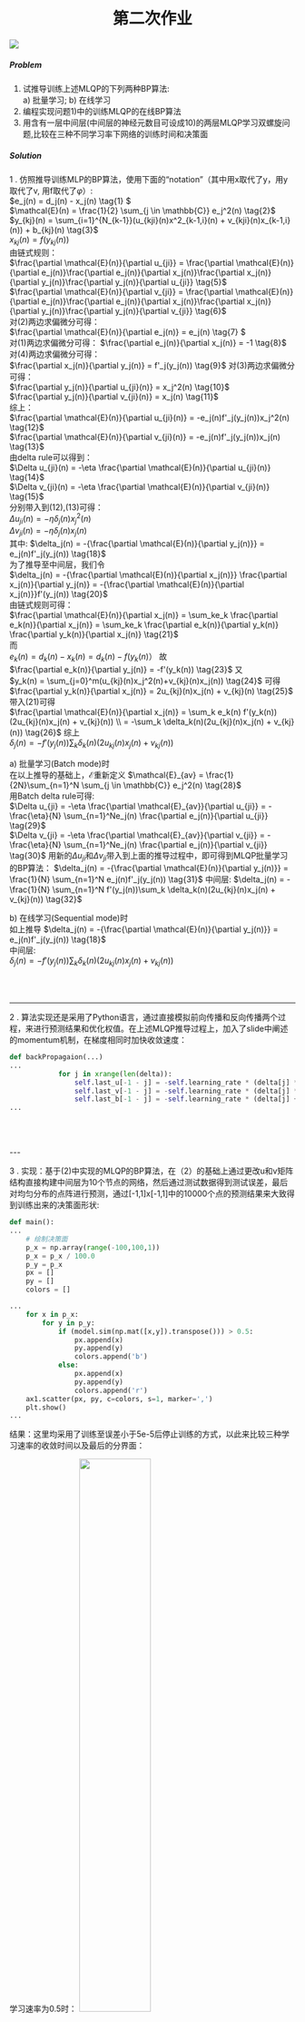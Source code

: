 # <center> 第二次作业 </center>

 ![](MLQP.png) 

##### Problem
1. 试推导训练上述MLQP的下列两种BP算法:   
  a) 批量学习; b) 在线学习  
2. 编程实现问题1)中的训练MLQP的在线BP算法
3. 用含有一层中间层(中间层的神经元数目可设成10)的两层MLQP学习双螺旋问题,比较在三种不同学习率下网络的训练时间和决策面


##### Solution
1 . 仿照推导训练MLP的BP算法，使用下面的“notation”（其中用x取代了y，用y取代了v, 用f取代了$\varphi$）:  
   $e_j(n) = d_j(n) - x_j(n) \tag{1} $  
   $\mathcal{E}(n) = \frac{1}{2} \sum_{j \in \mathbb{C}}  e_j^2(n) \tag{2}$   
   $y_{kj}(n) = \sum_{i=1}^{N_{k-1}}(u_{kji}(n)x^2_{k-1,i}(n) + v_{kji}(n)x_{k-1,i}(n)) + b_{kj}(n) \tag{3}$  
   $x_{kj}(n) = f(y_{kj}(n)) \tag{4}$    
   由链式规则：   
   $\frac{\partial \mathcal{E}(n)}{\partial u_{ji}} = \frac{\partial \mathcal{E}(n)}{\partial e_j(n)}\frac{\partial e_j(n)}{\partial x_j(n)}\frac{\partial x_j(n)}{\partial y_j(n)}\frac{\partial y_j(n)}{\partial u_{ji}} \tag{5}$    
   $\frac{\partial \mathcal{E}(n)}{\partial v_{ji}} = \frac{\partial \mathcal{E}(n)}{\partial e_j(n)}\frac{\partial e_j(n)}{\partial x_j(n)}\frac{\partial x_j(n)}{\partial y_j(n)}\frac{\partial y_j(n)}{\partial v_{ji}} \tag{6}$    
   对(2)两边求偏微分可得：  
   $\frac{\partial \mathcal{E}(n)}{\partial e_j(n)} = e_j(n) \tag{7} $   
   对(1)两边求偏微分可得：
   $\frac{\partial e_j(n)}{\partial x_j(n)} = -1 \tag{8}$  
   对(4)两边求偏微分可得：  
   $\frac{\partial x_j(n)}{\partial y_j(n)} = f'_j(y_j(n)) \tag{9}$
   对(3)两边求偏微分可得：    
   $\frac{\partial y_j(n)}{\partial u_{ji}(n)} = x_j^2(n) \tag{10}$  
   $\frac{\partial y_j(n)}{\partial v_{ji}(n)} = x_j(n) \tag{11}$  
   综上：   
   $\frac{\partial \mathcal{E}(n)}{\partial u_{ji}(n)} =  -e_j(n)f'_j(y_j(n))x_j^2(n) \tag{12}$      
   $\frac{\partial \mathcal{E}(n)}{\partial v_{ji}(n)} =  -e_j(n)f'_j(y_j(n))x_j(n) \tag{13}$   
   由delta rule可以得到：  
   $\Delta u_{ji}(n) = -\eta \frac{\partial \mathcal{E}(n)}{\partial u_{ji}(n)} \tag{14}$   
   $\Delta v_{ji}(n) = -\eta \frac{\partial \mathcal{E}(n)}{\partial v_{ji}(n)} \tag{15}$   
   分别带入到(12),(13)可得：  
   $\Delta u_{ji}(n) = -\eta \delta_j(n)x_j^2(n) \tag{16}$    
   $\Delta v_{ji}(n) = -\eta \delta_j(n)x_j(n) \tag{17}$   
   其中:
   $\delta_j(n) = -{\frac{\partial \mathcal{E}(n)}{\partial y_j(n)}}  = e_j(n)f'_j(y_j(n)) \tag{18}$  
   为了推导至中间层，我们令  
   $\delta_j(n) = -{\frac{\partial \mathcal{E}(n)}{\partial x_j(n)}} \frac{\partial x_j(n)}{\partial y_j(n)} = -{\frac{\partial \mathcal{E}(n)}{\partial x_j(n)}}f'(y_j(n)) \tag{20}$  
   由链式规则可得：  
   $\frac{\partial \mathcal{E}(n)}{\partial x_j(n)} = \sum_ke_k \frac{\partial e_k(n)}{\partial x_j(n)} = \sum_ke_k \frac{\partial e_k(n)}{\partial y_k(n)} \frac{\partial y_k(n)}{\partial x_j(n)} \tag{21}$  
   而   
   $e_k(n) = d_k(n) - x_k(n) = d_k(n)-f(y_k(n)） \tag{22}$
   故  
   $\frac{\partial e_k(n)}{\partial y_j(n)} = -f'(y_k(n)) \tag{23}$
  	又  
  	$y_k(n) = \sum_{j=0}^m(u_{kj}(n)x_j^2(n)+v_{kj}(n)x_j(n)) \tag{24}$
   可得  
  	$\frac{\partial y_k(n)}{\partial x_j(n)} = 2u_{kj}(n)x_j(n) + v_{kj}(n) \tag{25}$
   带入(21)可得  
   $\frac{\partial \mathcal{E}(n)}{\partial x_j(n)} = \sum_k e_k(n) f'(y_k(n))(2u_{kj}(n)x_j(n) + v_{kj}(n)) \\ = -\sum_k \delta_k(n)(2u_{kj}(n)x_j(n) + v_{kj}(n)) \tag{26}$
   综上  
   $\delta_j(n) = -f'(y_j(n))\sum_k \delta_k(n)(2u_{kj}(n)x_j(n) + v_{kj}(n)) \tag{27}$
   
   a) 批量学习(Batch mode)时  
   在以上推导的基础上，$\mathcal{E}$重新定义
   $\mathcal{E}_{av} = \frac{1}{2N}\sum_{n=1}^N \sum_{j \in \mathbb{C}} e_j^2(n) \tag{28}$    
   用Batch delta rule可得:  
   $\Delta u_{ji} = -\eta \frac{\partial \mathcal{E}_{av}}{\partial u_{ji}} = -\frac{\eta}{N} \sum_{n=1}^Ne_j(n) \frac{\partial e_j(n)}{\partial u_{ji}} \tag{29}$   
   $\Delta v_{ji} = -\eta \frac{\partial \mathcal{E}_{av}}{\partial v_{ji}} = -\frac{\eta}{N} \sum_{n=1}^Ne_j(n) \frac{\partial e_j(n)}{\partial v_{ji}} \tag{30}$ 
   用新的$\Delta u_{ji}$和$\Delta v_{ji}$带入到上面的推导过程中，即可得到MLQP批量学习的BP算法：
   $\delta_j(n) = -{\frac{\partial \mathcal{E}(n)}{\partial y_j(n)}}  = \frac{1}{N} \sum_{n=1}^N e_j(n)f'_j(y_j(n)) \tag{31}$ 
   中间层:
   $\delta_j(n) = - \frac{1}{N} \sum_{n=1}^N f'(y_j(n))\sum_k \delta_k(n)(2u_{kj}(n)x_j(n) + v_{kj}(n)) \tag{32}$

   b) 在线学习(Sequential mode)时  
   如上推导 
   $\delta_j(n) = -{\frac{\partial \mathcal{E}(n)}{\partial y_j(n)}}  = e_j(n)f'_j(y_j(n)) \tag{18}$   
   中间层:    
   $\delta_j(n) = -f'(y_j(n))\sum_k \delta_k(n)(2u_{kj}(n)x_j(n) + v_{kj}(n)) \tag{27}$


<p><br></br></p>

--- 


2 . 算法实现还是采用了Python语言，通过直接模拟前向传播和反向传播两个过程，来进行预测结果和优化权值。在上述MLQP推导过程上，加入了slide中阐述的momentum机制，在梯度相同时加快收敛速度：

```python 
def backPropagaion(...)
...
            for j in xrange(len(delta)):
                self.last_u[-1 - j] = -self.learning_rate * (delta[j] * np.multiply(x[-2 - j], x[-2 - j]).T + self.momentum * self.last_u[-1 - j])
                self.last_v[-1 - j] = -self.learning_rate * (delta[j] * x[-2 - j].T + self.momentum * self.last_v[-1 - j])
                self.last_b[-1 - j] = -self.learning_rate * (delta[j] + self.momentum * self.last_b[-1 - j])
...
```

<p><br></br></p>
---

3 . 实现：基于(2)中实现的MLQP的BP算法，在（2）的基础上通过更改u和v矩阵结构直接构建中间层为10个节点的网络，然后通过测试数据得到测试误差，最后对均匀分布的点阵进行预测，通过[-1,1]x[-1,1]中的10000个点的预测结果来大致得到训练出来的决策面形状:

```python
def main():
...
    # 绘制决策面
    p_x = np.array(range(-100,100,1))
    p_x = p_x / 100.0
    p_y = p_x
    px = []
    py = []
    colors = []

...
    for x in p_x:
        for y in p_y:
            if (model.sim(np.mat([x,y]).transpose())) > 0.5:
                px.append(x)
                py.append(y)
                colors.append('b')
            else:
                px.append(x)
                py.append(y)
                colors.append('r')
    ax1.scatter(px, py, c=colors, s=1, marker=',')
    plt.show()
...
```  

结果：这里均采用了训练至误差小于5e-5后停止训练的方式，以此来比较三种学习速率的收敛时间以及最后的分界面：


学习速率为0.5时：
<img src="lr05.png" width = "50%" />  
<center> 分界面 </center>

<img src="lr05e.png" width = "50%" />  
<center> 错误率随迭代次数变化 </center>

<img src="lr05t.png" width = "50%" /> 
<center> 运行时间 </center>

学习速率为1时：
<img src="lr1.png" width = "50%" />  
<center> 分界面 </center>

<img src="lr1e.png" width = "50%" />  
<center> 错误率随迭代次数变化 </center>

<img src="lr1t.png" width = "50%" /> 
<center> 运行时间 </center>

学习速率为1.5时：
<img src="lr15.png" width = "50%" />  
<center> 分界面 </center>

<img src="lr15e.png" width = "50%" />  
<center> 错误率随迭代次数变化 </center>

<img src="lr15t.png" width = "50%" /> 
<center> 运行时间 </center>

##### Conclusion 
通过对分界面的比较可以看出，学习速率为0.5时得到的分界面更加均匀并且光滑，学习速率为1.5时得到的分界面会存在拐角等不平滑的地方，整体上看准确性会低于0.5的时候，而1的时候介于中间。  
通过错误率与迭代次数的曲线可以看出，收敛速度与学习速率成整相关，1.5时收敛速度很快，而0.5时在开始阶段需要几乎多一倍的时间来达到相同的收敛效果。  
运行时间也进一步反应了上述结论。   
很明显能够带来启发，在实际应用中，能够及时调节学习速率将同时兼顾效率和准确率。 
